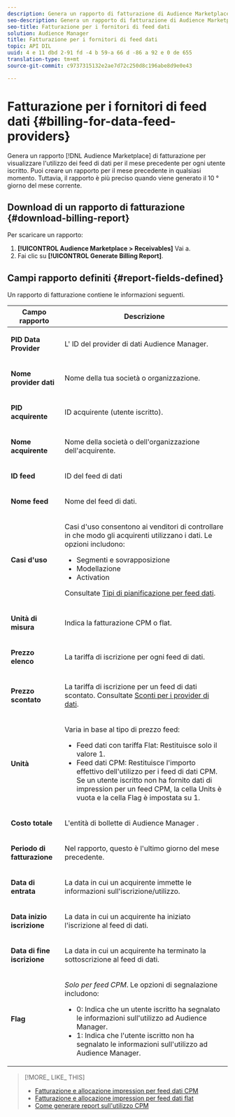 ```yaml
---
description: Genera un rapporto di fatturazione di Audience Marketplace per visualizzare l'utilizzo dei feed di dati per il mese precedente per ogni utente iscritto. Puoi creare un rapporto per il mese precedente in qualsiasi momento. Tuttavia, il rapporto è più preciso quando viene generato il 10 ° giorno del mese corrente.
seo-description: Genera un rapporto di fatturazione di Audience Marketplace per visualizzare l'utilizzo dei feed di dati per il mese precedente per ogni utente iscritto. Puoi creare un rapporto per il mese precedente in qualsiasi momento. Tuttavia, il rapporto è più preciso quando viene generato il 10 ° giorno del mese corrente.
seo-title: Fatturazione per i fornitori di feed dati
solution: Audience Manager
title: Fatturazione per i fornitori di feed dati
topic: API DIL
uuid: 4 e 11 dbd 2-91 fd -4 b 59-a 66 d -86 a 92 e 0 de 655
translation-type: tm+mt
source-git-commit: c9737315132e2ae7d72c250d8c196abe8d9e0e43

---
```



# Fatturazione per i fornitori di feed dati {#billing-for-data-feed-providers}

Genera un rapporto [!DNL Audience Marketplace] di fatturazione per visualizzare l&#39;utilizzo dei feed di dati per il mese precedente per ogni utente iscritto. Puoi creare un rapporto per il mese precedente in qualsiasi momento. Tuttavia, il rapporto è più preciso quando viene generato il 10 ° giorno del mese corrente.

## Download di un rapporto di fatturazione {#download-billing-report}

Per scaricare un rapporto:

1. **[!UICONTROL Audience Marketplace > Receivables]** Vai a.
1. Fai clic su **[!UICONTROL Generate Billing Report]**.

## Campi rapporto definiti {#report-fields-defined}

Un rapporto di fatturazione contiene le informazioni seguenti.

<table id="table_B433D5059F6446068683E425B1D87520"> 
 <thead> 
  <tr> 
   <th colname="col1" class="entry"> Campo rapporto </th> 
   <th colname="col2" class="entry"> Descrizione </th> 
  </tr> 
 </thead>
 <tbody> 
  <tr> 
   <td colname="col1"> <p><b><span class="uicontrol"> PID Data Provider</span></b> </p> </td> 
   <td colname="col2"> <p>L' <span class="keyword"> ID del provider</span> di dati Audience Manager. </p> </td> 
  </tr> 
  <tr> 
   <td colname="col1"> <p><b><span class="uicontrol"> Nome provider dati</span></b> </p> </td> 
   <td colname="col2"> <p>Nome della tua società o organizzazione. </p> </td> 
  </tr> 
  <tr> 
   <td colname="col1"> <p><b><span class="uicontrol"> PID acquirente</span></b> </p> </td> 
   <td colname="col2"> <p>ID acquirente (utente iscritto). </p> </td> 
  </tr> 
  <tr> 
   <td colname="col1"> <p><b><span class="uicontrol"> Nome acquirente</span></b> </p> </td> 
   <td colname="col2"> <p>Nome della società o dell'organizzazione dell'acquirente. </p> </td> 
  </tr> 
  <tr> 
   <td colname="col1"> <p><b><span class="uicontrol"> ID feed</span></b> </p> </td> 
   <td colname="col2"> <p>ID del feed di dati </p> </td> 
  </tr> 
  <tr> 
   <td colname="col1"> <p><b><span class="uicontrol"> Nome feed</span></b> </p> </td> 
   <td colname="col2"> <p>Nome del feed di dati. </p> </td> 
  </tr> 
  <tr> 
   <td colname="col1"> <p><b><span class="uicontrol"> Casi d'uso</span></b> </p> </td> 
   <td colname="col2"> <p>Casi d'uso consentono ai venditori di controllare in che modo gli acquirenti utilizzano i dati. Le opzioni includono: </p> 
    <ul id="ul_8230A93B5DCE4C10B025D3C761F72CEF"> 
     <li id="li_3400C6475F6D43D7AF54D9A0ED9C09E0">Segmenti e sovrapposizione </li> 
     <li id="li_65DFEF1EA6C341ACB5B72FF629F10AFC">Modellazione </li> 
     <li id="li_B84935B93ADE4D299732CE7E099DF7B3">Activation </li> 
    </ul> <p>Consultate <a href="../../../features/audience-marketplace/marketplace-data-providers/marketplace-create-manage-feeds.md#plan-types"> Tipi di pianificazione per feed dati</a>. </p> </td> 
  </tr> 
  <tr> 
   <td colname="col1"> <p><b><span class="uicontrol"> Unità di misura</span></b> </p> </td> 
   <td colname="col2"> <p>Indica la fatturazione CPM o flat. </p> </td> 
  </tr> 
  <tr> 
   <td colname="col1"> <p><b><span class="uicontrol"> Prezzo elenco</span></b> </p> </td> 
   <td colname="col2"> <p>La tariffa di iscrizione per ogni feed di dati. </p> </td> 
  </tr> 
  <tr> 
   <td colname="col1"> <p><b><span class="uicontrol"> Prezzo scontato</span></b> </p> </td> 
   <td colname="col2"> <p>La tariffa di iscrizione per un feed di dati scontato. Consultate <a href="../../../features/audience-marketplace/marketplace-data-providers/marketplace-create-manage-feeds.md#discounts"> Sconti per i provider di dati</a>. </p> </td> 
  </tr> 
  <tr> 
   <td colname="col1"> <p><b><span class="uicontrol"> Unità</span></b> </p> </td> 
   <td colname="col2"> <p>Varia in base al tipo di prezzo feed: </p> 
    <ul id="ul_01550B436EEE4FBC8C9945E08E3CE2C6"> 
     <li id="li_C589F6A751AB407E853AC6F726A47F14">Feed dati con tariffa Flat: Restituisce solo il valore 1. </li> 
     <li id="li_F93F8AEB2D8C45BFA0305E7808AFF848">Feed dati CPM: Restituisce l'importo effettivo dell'utilizzo per i feed di dati CPM. Se un utente iscritto non ha fornito dati di impression per un feed CPM, la cella Units è vuota e la cella Flag è impostata su 1. </li> 
    </ul> </td> 
  </tr> 
  <tr> 
   <td colname="col1"> <p><b><span class="uicontrol"> Costo totale</span></b> </p> </td> 
   <td colname="col2"> <p>L'entità <span class="keyword"> di bollette di Audience Manager</span> . </p> </td> 
  </tr> 
  <tr> 
   <td colname="col1"> <p><b><span class="uicontrol"> Periodo di fatturazione</span></b> </p> </td> 
   <td colname="col2"> <p> Nel rapporto, questo è l'ultimo giorno del mese precedente. </p> </td> 
  </tr> 
  <tr> 
   <td colname="col1"> <p><b><span class="uicontrol"> Data di entrata</span></b> </p> </td> 
   <td colname="col2"> <p>La data in cui un acquirente immette le informazioni sull'iscrizione/utilizzo. </p> </td> 
  </tr> 
  <tr> 
   <td colname="col1"> <p><b><span class="uicontrol"> Data inizio iscrizione</span></b> </p> </td> 
   <td colname="col2"> <p>La data in cui un acquirente ha iniziato l'iscrizione al feed di dati. </p> </td> 
  </tr> 
  <tr> 
   <td colname="col1"> <p><b><span class="uicontrol"> Data di fine iscrizione</span></b> </p> </td> 
   <td colname="col2"> <p>La data in cui un acquirente ha terminato la sottoscrizione al feed di dati. </p> </td> 
  </tr> 
  <tr> 
   <td colname="col1"> <p><b><span class="uicontrol"> Flag</span></b> </p> </td> 
   <td colname="col2"> <p> <i>Solo per feed CPM</i>. Le opzioni di segnalazione includono: </p> 
    <ul id="ul_509BC73B754A43299F8D719AB0805ABD"> 
     <li id="li_AB35E33B68EC49A187495DF6B9D86563">0: Indica che un utente iscritto ha segnalato le informazioni sull'utilizzo ad <span class="keyword"> Audience Manager</span>. </li> 
     <li id="li_2E4871B127A84EC586A9F3659F52D67E">1: Indica che l'utente iscritto non ha segnalato le informazioni sull'utilizzo ad <span class="keyword"> Audience Manager</span>. </li> 
    </ul> </td> 
  </tr> 
 </tbody> 
</table>

>[!MORE_ LIKE_ THIS]
>
>* [Fatturazione e allocazione impression per feed dati CPM](../../../features/audience-marketplace/marketplace-data-buyers/marketplace-buyer-billing.md#cost-attribution)
>* [Fatturazione e allocazione impression per feed dati flat](../../../features/audience-marketplace/marketplace-data-buyers/marketplace-buyer-billing.md)
>* [Come generare report sull&#39;utilizzo CPM](../../../features/audience-marketplace/marketplace-data-buyers/marketplace-buyer-billing.md#report-cpm-usage)

